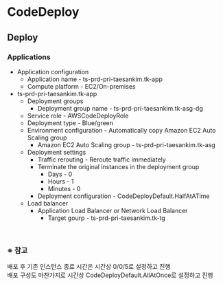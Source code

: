# CodeDeploy

## Deploy
### Applications
- Application configuration
  - Application name - ts-prd-pri-taesankim.tk-app
  - Compute platform - EC2/On-premises
- ts-prd-pri-taesankim.tk-app
  - Deployment groups
    - Deployment group name - ts-prd-pri-taesankim.tk-asg-dg
  - Service role - AWSCodeDeployRole
  - Deployment type - Blue/green
  - Environment configuration - Automatically copy Amazon EC2 Auto Scaling group
    - Amazon EC2 Auto Scaling group - ts-prd-pri-taesankim.tk-asg
  - Deployment settings
    - Traffic rerouting - Reroute traffic immediately
    - Terminate the original instances in the deployment group
      - Days - 0
      - Hours - 1
      - Minutes - 0
    - Deployment configuration - CodeDeployDefault.HalfAtATime
  - Load balancer
    - Application Load Balancer or Network Load Balancer
      - Target gourp - ts-prd-pri-taesankim.tk-tg

<br/>

### ※ 참고
배포 후 기존 인스턴스 종료 시간은 시간상 0/0/5로 설정하고 진행  
배포 구성도 마찬가지로 시간상 CodeDeployDefault.AllAtOnce로 설정하고 진행
